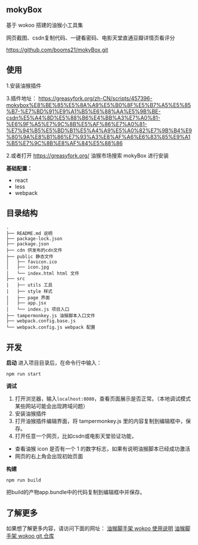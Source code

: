 ## mokyBox

基于 wokoo 搭建的油猴小工具集

网页截图、csdn复制代码、一键看密码、电影天堂直通豆瓣详情页看评分 

https://github.com/booms21/mokyBox.git

## 使用

1.安装油猴插件 

3.插件地址： https://greasyfork.org/zh-CN/scripts/457396-mokybox%E8%BE%85%E5%8A%A9%E5%B0%8F%E5%B7%A5%E5%85%B7-%E7%BD%91%E9%A1%B5%E6%88%AA%E5%9B%BE-csdn%E5%A4%8D%E5%88%B6%E4%BB%A3%E7%A0%81-%E6%9F%A5%E7%9C%8B%E5%AF%86%E7%A0%81-%E7%94%B5%E5%BD%B1%E5%A4%A9%E5%A0%82%E7%9B%B4%E9%80%9A%E8%B1%86%E7%93%A3%E8%AF%A6%E6%83%85%E9%A1%B5%E7%9C%8B%E8%AF%84%E5%88%86 

2.或者打开 https://greasyfork.org/ 油猴市场搜索 mokyBox 进行安装


**基础配置：**

- react
- less
- webpack

## 目录结构

```
.
├── README.md 说明
├── package-lock.json
├── package.json
├── cdn 供发布的cdn文件
├── public 静态文件
│   ├── favicon.ico
│   ├── icon.jpg
│   └── index.html html 文件
├── src
|   ├── utils 工具
|   ├── style 样式
|   ├── page 界面
│   ├── app.jsx
│   └── index.js 项目入口
├── tampermonkey.js 油猴脚本入口文件
├── webpack.config.base.js
└── webpack.config.js webpack 配置
```

## 开发

**启动**
进入项目目录后，在命令行中输入：

```shell
npm run start
```

**调试**

1. 打开浏览器，输入`localhost:8080`，查看页面展示是否正常。（本地调试模式某些网站可能会出现跨域问题）
2. 安装油猴插件
3. 打开油猴插件编辑界面，将 tampermonkey.js 里的内容复制到编辑框中，保存。
4. 打开任意一个网页，比如csdn或电影天堂验证功能，

- 查看油猴 icon 是否有一个 1 的数字标志，如果有说明油猴脚本已经成功激活
- 网页的右上角会出现初始页面

**构建**

```shell
npm run build
```
把build的产物app.bundle中的代码复制到编辑框中并保存。


## 了解更多

如果想了解更多内容，请访问下面的网址：
[油猴脚手架 wokoo 使用说明](https://juejin.cn/post/6922815205575491597)
[油猴脚手架 wokoo git 仓库](https://github.com/kinyaying/wokoo)
